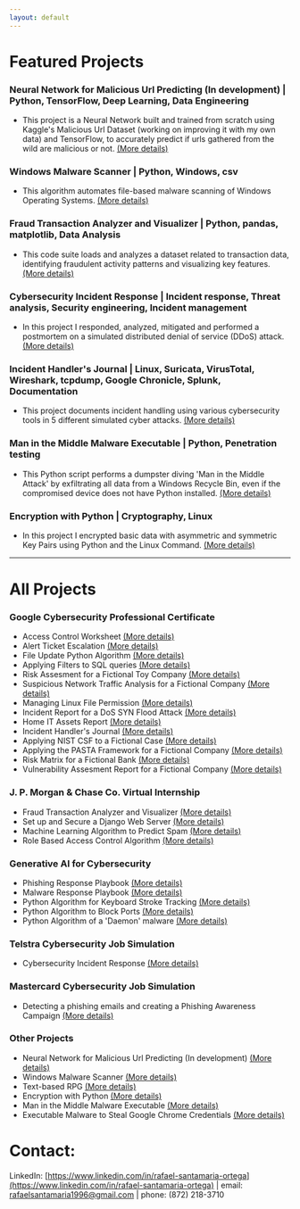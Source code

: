 ```yaml
---
layout: default
---
```

# Featured Projects

### Neural Network for Malicious Url Predicting (In development) | Python, TensorFlow, Deep Learning, Data Engineering

* This project is a Neural Network built and trained from scratch using Kaggle's Malicious Url Dataset (working on improving it with my own data) and TensorFlow, to accurately predict if urls gathered from the wild are malicious or not. [(More details)](./nn_malicious_url_pred.md)

### Windows Malware Scanner | Python, Windows, csv

* This algorithm automates file-based malware scanning of Windows Operating Systems. [(More details)](./malware_scanner.md)

### Fraud Transaction Analyzer and Visualizer | Python, pandas, matplotlib, Data Analysis

* This code suite loads and analyzes a dataset related to transaction data, identifying fraudulent activity patterns and visualizing key features. [(More details)](./fraud_analyzer_visualizer.md)

### Cybersecurity Incident Response | Incident response, Threat analysis, Security engineering, Incident management

* In this project I responded, analyzed, mitigated and performed a postmortem on a simulated distributed denial of service (DDoS) attack. [(More details)](./cyber_incident_response.md)

### Incident Handler's Journal | Linux, Suricata, VirusTotal, Wireshark, tcpdump, Google Chronicle, Splunk, Documentation

* This project documents incident handling using various cybersecurity tools in 5 different simulated cyber attacks. [(More details)](./incident_handler_journal.md)

### Man in the Middle Malware Executable | Python, Penetration testing

* This Python script performs a dumpster diving 'Man in the Middle Attack' by exfiltrating all data from a Windows Recycle Bin, even if the compromised device does not have Python installed. [(More details)](./dumpster_diving.md)

### Encryption with Python | Cryptography, Linux

* In this project I encrypted basic data with asymmetric and symmetric Key Pairs using Python and the Linux Command. [(More details)](./encrypt_python.md)

------------------------------------------------------------------------------------------------------------------------------------------------------------------------------------------------------------------------------

# All Projects 

### Google Cybersecurity Professional Certificate

* Access Control Worksheet [(More details)](./access_control.md)
* Alert Ticket Escalation [(More details)](./ticketing.md)
* File Update Python Algorithm [(More details)](./file_updade.md)
* Applying Filters to SQL queries [(More details)](./filter_sql.md)
* Risk Assesment for a Fictional Toy Company [(More details)](./risk_assesment.md)
* Suspicious Network Traffic Analysis for a Fictional Company [(More details)](./network_traffic_analysis.md)
* Managing Linux File Permission [(More details)](./linux_file_perm.md)
* Incident Report for a DoS SYN Flood Attack [(More details)](./incident_report_syn_flood.md)
* Home IT Assets Report [(More details)](./home_it_assests.md)
* Incident Handler's Journal [(More details)](./incident_handler_journal.md)
* Applying NIST CSF to a Fictional Case [(More details)](./nist_csf_applied.md)
* Applying the PASTA Framework for a Fictional Company [(More details)](./pasta_applied.md)
* Risk Matrix for a Fictional Bank [(More details)](./risk_matrix.md)
* Vulnerability Assesment Report for a Fictional Company [(More details)](./vulnerability_assessment.md)

### J. P. Morgan & Chase Co. Virtual Internship

* Fraud Transaction Analyzer and Visualizer [(More details)](./fraud_analyzer_visualizer.md)
* Set up and Secure a Django Web Server [(More details)](./set_and_secure_django_server.md)
* Machine Learning Algorithm to Predict Spam [(More details)](./ml_spam_predict.md)
* Role Based Access Control Algorithm [(More details)](./rbac.md)

### Generative AI for Cybersecurity

* Phishing Response Playbook [(More details)](./phishing_playbook.md)
* Malware Response Playbook [(More details)](./malware_response_playbook.md)
* Python Algorithm for Keyboard Stroke Tracking [(More details)](./keystroke_track.md)
* Python Algorithm to Block Ports [(More details)](./block_ports.md)
* Python Algorithm of a 'Daemon' malware [(More details)](./daemon_example.md)

### Telstra Cybersecurity Job Simulation

* Cybersecurity Incident Response [(More details)](./cyber_incident_response.md)

### Mastercard Cybersecurity Job Simulation

* Detecting a phishing emails and creating a Phishing Awareness Campaign [(More details)](./master_phish.md)

### Other Projects

* Neural Network for Malicious Url Predicting (In development) [(More details)](./nn_malicious_url_pred.md)
* Windows Malware Scanner [(More details)](./malware_scanner.md)
* Text-based RPG [(More details)](./dungeon_of_dread.md)
* Encryption with Python [(More details)](./encrypt_python.md)
* Man in the Middle Malware Executable [(More details)](./dumpster_diving.md)
* Executable Malware to Steal Google Chrome Credentials [(More details)](./steal_chrome_cred.md)

# Contact:

LinkedIn: [https://www.linkedin.com/in/rafael-santamaria-ortega](https://www.linkedin.com/in/rafael-santamaria-ortega) | email: rafaelsantamaria1996@gmail.com | phone: (872) 218-3710 
